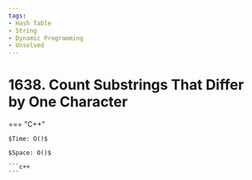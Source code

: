 ```yaml
---
tags:
- Hash Table
- String
- Dynamic Programming
- Unsolved
---
```



# 1638. Count Substrings That Differ by One Character

=== "C++"

    $Time: O()$

    $Space: O()$

    ```c++
    ```